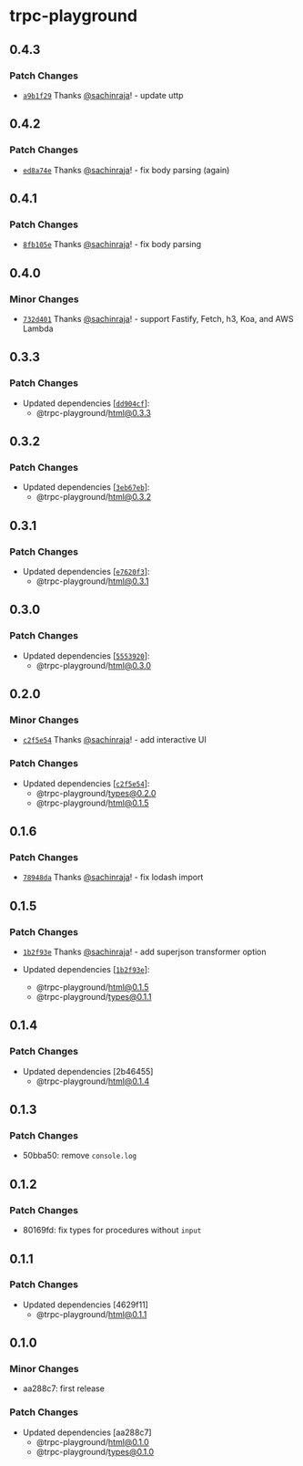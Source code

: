 # trpc-playground

## 0.4.3

### Patch Changes

- [`a9b1f29`](https://github.com/sachinraja/trpc-playground/commit/a9b1f297309d4346b5e58a7df4aafed3567920ef) Thanks [@sachinraja](https://github.com/sachinraja)! - update uttp

## 0.4.2

### Patch Changes

- [`ed8a74e`](https://github.com/sachinraja/trpc-playground/commit/ed8a74e248aa8a16210595d40be9e05c96962603) Thanks [@sachinraja](https://github.com/sachinraja)! - fix body parsing (again)

## 0.4.1

### Patch Changes

- [`8fb105e`](https://github.com/sachinraja/trpc-playground/commit/8fb105ecf80b3ded6c12706ab0e16ef0ba51f7a6) Thanks [@sachinraja](https://github.com/sachinraja)! - fix body parsing

## 0.4.0

### Minor Changes

- [`732d401`](https://github.com/sachinraja/trpc-playground/commit/732d401f804bc24feb9905eb2161f8311c0919c3) Thanks [@sachinraja](https://github.com/sachinraja)! - support Fastify, Fetch, h3, Koa, and AWS Lambda

## 0.3.3

### Patch Changes

- Updated dependencies [[`dd904cf`](https://github.com/sachinraja/trpc-playground/commit/dd904cfe853a61e4aeb68a31250b101598794dea)]:
  - @trpc-playground/html@0.3.3

## 0.3.2

### Patch Changes

- Updated dependencies [[`3eb67eb`](https://github.com/sachinraja/trpc-playground/commit/3eb67eb100e96d3f804ac34976f26888df923a37)]:
  - @trpc-playground/html@0.3.2

## 0.3.1

### Patch Changes

- Updated dependencies [[`e7620f3`](https://github.com/sachinraja/trpc-playground/commit/e7620f3238dd1ceea4264bc227a5a4217b42ea89)]:
  - @trpc-playground/html@0.3.1

## 0.3.0

### Patch Changes

- Updated dependencies [[`5553920`](https://github.com/sachinraja/trpc-playground/commit/5553920db2bd15da8249d19826a9b7a1ecf1791f)]:
  - @trpc-playground/html@0.3.0

## 0.2.0

### Minor Changes

- [`c2f5e54`](https://github.com/sachinraja/trpc-playground/commit/c2f5e543056786b10ec1ebf59f32567a102de611) Thanks [@sachinraja](https://github.com/sachinraja)! - add interactive UI

### Patch Changes

- Updated dependencies [[`c2f5e54`](https://github.com/sachinraja/trpc-playground/commit/c2f5e543056786b10ec1ebf59f32567a102de611)]:
  - @trpc-playground/types@0.2.0
  - @trpc-playground/html@0.1.5

## 0.1.6

### Patch Changes

- [`78948da`](https://github.com/sachinraja/trpc-playground/commit/78948daca6df5ad0df71900f3874e739481d0287) Thanks [@sachinraja](https://github.com/sachinraja)! - fix lodash import

## 0.1.5

### Patch Changes

- [`1b2f93e`](https://github.com/sachinraja/trpc-playground/commit/1b2f93e780c3bddbf17d09c2a8f14e74e85b3fcb) Thanks [@sachinraja](https://github.com/sachinraja)! - add superjson transformer option

- Updated dependencies [[`1b2f93e`](https://github.com/sachinraja/trpc-playground/commit/1b2f93e780c3bddbf17d09c2a8f14e74e85b3fcb)]:
  - @trpc-playground/html@0.1.5
  - @trpc-playground/types@0.1.1

## 0.1.4

### Patch Changes

- Updated dependencies [2b46455]
  - @trpc-playground/html@0.1.4

## 0.1.3

### Patch Changes

- 50bba50: remove `console.log`

## 0.1.2

### Patch Changes

- 80169fd: fix types for procedures without `input`

## 0.1.1

### Patch Changes

- Updated dependencies [4629f11]
  - @trpc-playground/html@0.1.1

## 0.1.0

### Minor Changes

- aa288c7: first release

### Patch Changes

- Updated dependencies [aa288c7]
  - @trpc-playground/html@0.1.0
  - @trpc-playground/types@0.1.0
